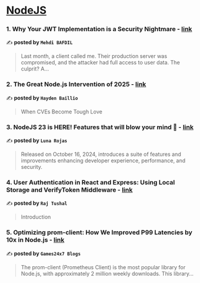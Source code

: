 
<h1><a href=https://medium.com/tag/nodejs/recommended target="_blank" rel="noopener noreferrer">NodeJS</a></h1>
<h3>1. Why Your JWT Implementation is a Security Nightmare - <a href="https://medium.com/@mehdibafdil/why-your-jwt-implementation-is-a-security-nightmare-b82d4b492894" target="_blank" rel="noopener noreferrer">link</a></h3>

✍️ **posted by `Mehdi BAFDIL`**

<blockquote>Last month, a client called me. Their production server was compromised, and the attacker had full access to user data. The culprit? A…</blockquote>

<h3>2. The Great Node.js Intervention of 2025 - <a href="https://medium.com/@haydengpt/the-great-node-js-intervention-of-2025-24821f8d0cec" target="_blank" rel="noopener noreferrer">link</a></h3>

✍️ **posted by `Hayden Baillio`**

<blockquote>When CVEs Become Tough Love</blockquote>

<h3>3. NodeJS 23 is HERE! Features that will blow your mind 🤯 - <a href="https://medium.com/@Luna-Rojas/nodejs-23-is-here-features-that-will-blow-your-mind-0560ebfd8847" target="_blank" rel="noopener noreferrer">link</a></h3>

✍️ **posted by `Luna Rojas`**

<blockquote>Released on October 16, 2024, introduces a suite of features and improvements enhancing developer experience, performance, and security.</blockquote>

<h3>4. User Authentication in React and Express: Using Local Storage and VerifyToken Middleware - <a href="https://medium.com/@tushalkhatri902/user-authentication-in-react-and-express-using-local-storage-and-verifytoken-middleware-fc21fa8088fc" target="_blank" rel="noopener noreferrer">link</a></h3>

✍️ **posted by `Raj Tushal`**

<blockquote>Introduction</blockquote>

<h3>5. Optimizing prom-client: How We Improved P99 Latencies by 10x in Node.js - <a href="https://medium.com/@Games24x7Tech/optimizing-prom-client-how-we-improved-p99-latencies-by-10x-in-node-js-c3c2f6c68297" target="_blank" rel="noopener noreferrer">link</a></h3>

✍️ **posted by `Games24x7 Blogs`**

<blockquote>The prom-client (Prometheus Client) is the most popular library for Node.js, with approximately 2 million weekly downloads. This library…</blockquote>

